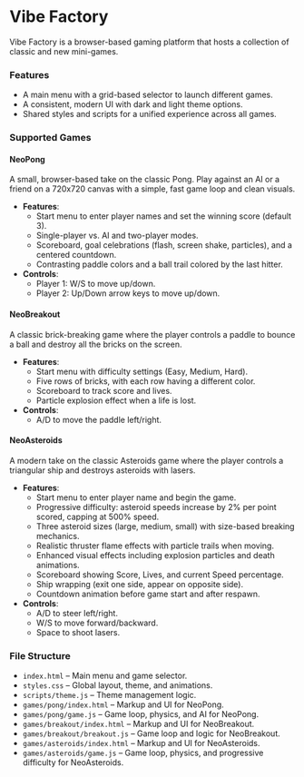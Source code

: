 # Vibe Factory

Vibe Factory is a browser-based gaming platform that hosts a collection of classic and new mini-games.

### Features
- A main menu with a grid-based selector to launch different games.
- A consistent, modern UI with dark and light theme options.
- Shared styles and scripts for a unified experience across all games.

### Supported Games

#### NeoPong
A small, browser-based take on the classic Pong. Play against an AI or a friend on a 720x720 canvas with a simple, fast game loop and clean visuals.

- **Features**:
    - Start menu to enter player names and set the winning score (default 3).
    - Single-player vs. AI and two-player modes.
    - Scoreboard, goal celebrations (flash, screen shake, particles), and a centered countdown.
    - Contrasting paddle colors and a ball trail colored by the last hitter.
- **Controls**:
    - Player 1: W/S to move up/down.
    - Player 2: Up/Down arrow keys to move up/down.

#### NeoBreakout
A classic brick-breaking game where the player controls a paddle to bounce a ball and destroy all the bricks on the screen.

- **Features**:
    - Start menu with difficulty settings (Easy, Medium, Hard).
    - Five rows of bricks, with each row having a different color.
    - Scoreboard to track score and lives.
    - Particle explosion effect when a life is lost.
- **Controls**:
    - A/D to move the paddle left/right.

#### NeoAsteroids
A modern take on the classic Asteroids game where the player controls a triangular ship and destroys asteroids with lasers.

- **Features**:
    - Start menu to enter player name and begin the game.
    - Progressive difficulty: asteroid speeds increase by 2% per point scored, capping at 500% speed.
    - Three asteroid sizes (large, medium, small) with size-based breaking mechanics.
    - Realistic thruster flame effects with particle trails when moving.
    - Enhanced visual effects including explosion particles and death animations.
    - Scoreboard showing Score, Lives, and current Speed percentage.
    - Ship wrapping (exit one side, appear on opposite side).
    - Countdown animation before game start and after respawn.
- **Controls**:
    - A/D to steer left/right.
    - W/S to move forward/backward.
    - Space to shoot lasers.

### File Structure
- `index.html` – Main menu and game selector.
- `styles.css` – Global layout, theme, and animations.
- `scripts/theme.js` – Theme management logic.
- `games/pong/index.html` – Markup and UI for NeoPong.
- `games/pong/game.js` – Game loop, physics, and AI for NeoPong.
- `games/breakout/index.html` – Markup and UI for NeoBreakout.
- `games/breakout/breakout.js` – Game loop and logic for NeoBreakout.
- `games/asteroids/index.html` – Markup and UI for NeoAsteroids.
- `games/asteroids/game.js` – Game loop, physics, and progressive difficulty for NeoAsteroids.


